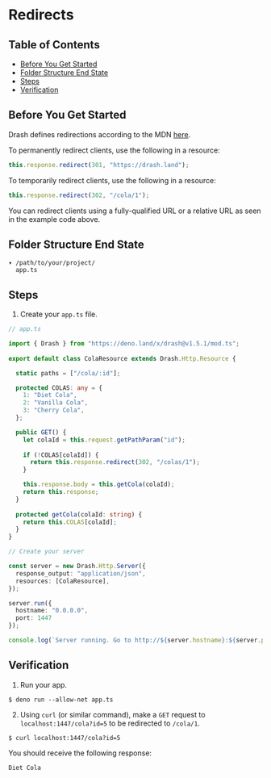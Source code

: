 # Redirects

## Table of Contents

* [Before You Get Started](#before-you-get-started)
* [Folder Structure End State](#folder-structure-end-state)
* [Steps](#steps)
* [Verification](#verification)

## Before You Get Started

Drash defines redirections according to the MDN [here](https://developer.mozilla.org/en-US/docs/Web/HTTP/Redirections).

To permanently redirect clients, use the following in a resource:

```typescript
this.response.redirect(301, "https://drash.land");
```

To temporarily redirect clients, use the following in a resource:

```typescript
this.response.redirect(302, "/cola/1");
```

You can redirect clients using a fully-qualified URL or a relative URL as seen in the example code above.

## Folder Structure End State

```text
▾ /path/to/your/project/
  app.ts
```

## Steps

1. Create your `app.ts` file.

  ```typescript
  // app.ts

  import { Drash } from "https://deno.land/x/drash@v1.5.1/mod.ts";
   
  export default class ColaResource extends Drash.Http.Resource {

    static paths = ["/cola/:id"];

    protected COLAS: any = {
      1: "Diet Cola",
      2: "Vanilla Cola",
      3: "Cherry Cola",
    };

    public GET() {
      let colaId = this.request.getPathParam("id");
   
      if (!COLAS[colaId]) {
        return this.response.redirect(302, "/colas/1");
      }

      this.response.body = this.getCola(colaId);
      return this.response;
    }
   
    protected getCola(colaId: string) {
      return this.COLAS[colaId];
    }
  }

  // Create your server

  const server = new Drash.Http.Server({
    response_output: "application/json",
    resources: [ColaResource],
  });

  server.run({
    hostname: "0.0.0.0",
    port: 1447
  });

  console.log(`Server running. Go to http://${server.hostname}:${server.port}.`);
  ```

## Verification

1. Run your app.

  ```shell
  $ deno run --allow-net app.ts
  ```

2. Using `curl` (or similar command), make a `GET` request to `localhost:1447/cola?id=5` to be redirected to `/cola/1`.

  ```text
  $ curl localhost:1447/cola?id=5
  ```

  You should receive the following response:

  ```text
  Diet Cola
  ```